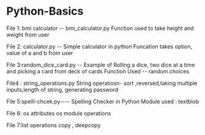 # Python-Basics

File 1: bmi calculator -- bmi_calculator.py
Function used to take height and weight from user 

File 2: calculator.py -- Simple calculator in python 
Funcation takes option, value of a and b from user

File 3:random_dice_card.py -- Example of Rolling a dice, two dice at a time and picking a card from deck of cards
Function Used -- random.choices

File4 : string_operations.py
String operatiosn- sort ,reversed,taking multiple inputs,length of string, generating password

File 5:spelll-chcek.py---- Spelling Checker in Python
Module used : textblob

File 6: os attributes
os module operations

File 7:list operations
copy , deepcopy
